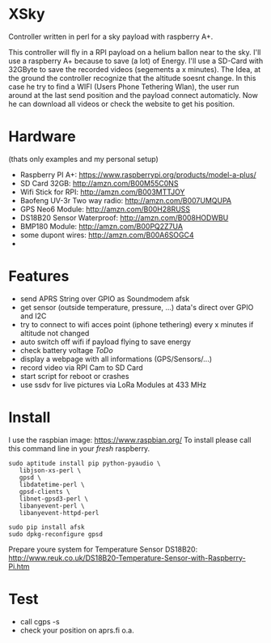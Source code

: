 # XSky
Controller written in perl for a sky payload with raspberry A+. 

This controller will fly in a RPI payload on a helium ballon near to the sky. I'll use a raspberry A+ because to save (a lot) of Energy. I'll use a SD-Card with 32GByte to save the recorded videos (segements a x minutes). The Idea, at the ground the controller recognize that the altitude soesnt change. In this case he try to find a WIFI (Users Phone Tethering Wlan), the user run around at the last send position and the payload connect automaticly. Now he can download all videos or check the website to get his position.

# Hardware
(thats only examples and my personal setup)
* Raspberry PI A+: https://www.raspberrypi.org/products/model-a-plus/
* SD Card 32GB: http://amzn.com/B00M55C0NS
* Wifi Stick for RPI: http://amzn.com/B003MTTJOY
* Baofeng UV-3r Two way radio: http://amzn.com/B007UMQUPA 
* GPS Neo6 Module: http://amzn.com/B00H28RUSS
* DS18B20 Sensor Waterproof: http://amzn.com/B008HODWBU
* BMP180 Module: http://amzn.com/B00PQ2Z7UA
* some dupont wires: http://amzn.com/B00A6SOGC4
* 

# Features
* send APRS String over GPIO as Soundmodem afsk
* get sensor (outside temperature, pressure, ...) data's direct over GPIO and I2C
* try to connect to wifi acces point (iphone tethering) every x minutes if altitude not changed
* auto switch off wifi if payload flying to save energy
* check battery voltage _ToDo_
* display a webpage with all informations (GPS/Sensors/...)
* record video via RPI Cam to SD Card
* start script for reboot or crashes
* use ssdv for live pictures via LoRa Modules at 433 MHz


# Install
I use the raspbian image: https://www.raspbian.org/
To install please call this command line in your _fresh_ raspberry.
```
sudo aptitude install pip python-pyaudio \
   libjson-xs-perl \
   gpsd \
   libdatetime-perl \
   gpsd-clients \
   libnet-gpsd3-perl \
   libanyevent-perl \
   libanyevent-httpd-perl
   
sudo pip install afsk
sudo dpkg-reconfigure gpsd
```

Prepare youre system for Temperature Sensor DS18B20:
http://www.reuk.co.uk/DS18B20-Temperature-Sensor-with-Raspberry-Pi.htm

# Test
* call cgps -s
* check your position on aprs.fi o.a.
